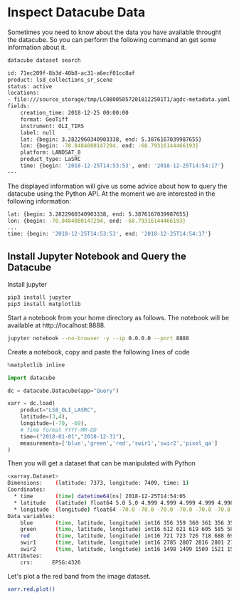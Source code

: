 # Inspect Datacube Data

Sometimes you need to know about the data you have available throught the datacube. So you can perform the following command an get some information about it.

```sh 
datacube dataset search

id: 71ec209f-8b3d-40b8-ac31-a6ecf01cc8af
product: ls8_collections_sr_scene
status: active
locations:
- file:///source_storage/tmp/LC080050572018122501T1/agdc-metadata.yaml
fields:
    creation_time: 2018-12-25 00:00:00
    format: GeoTiff
    instrument: OLI_TIRS
    label: null
    lat: {begin: 3.2822960340903338, end: 5.3876167039987655}
    lon: {begin: -70.8484080147294, end: -68.79316144466193}
    platform: LANDSAT_8
    product_type: LaSRC
    time: {begin: '2018-12-25T14:53:53', end: '2018-12-25T14:54:17'}
---
```

The displayed information will give us some advice about how to query the datacube using the Python API. At the moment we are interested in the following information:

```sh
lat: {begin: 3.2822960340903338, end: 5.3876167039987655}
lon: {begin: -70.8484080147294, end: -68.79316144466193}
...
time: {begin: '2018-12-25T14:53:53', end: '2018-12-25T14:54:17'}
```

## Install Jupyter Notebook and Query the Datacube

Install jupyter 

```sh 
pip3 install jupyter
pip3 install matplotlib
```

Start a notebook from your home directory as follows.  The notebook will be available at http://localhost:8888.

```sh
jupyter notebook --no-browser -y --ip 0.0.0.0 --port 8888
```

Create a notebook, copy and paste the following lines of code

```python
%matplotlib inline

import datacube

dc = datacube.Datacube(app="Query")

xarr = dc.load(
    product="LS8_OLI_LASRC",
    latitude=(3,4),
    longitude=(-70, -69), 
    # Time format YYYY-MM-DD
    time=("2018-01-01","2018-12-31"), 
    measurements=['blue','green','red','swir1','swir2','pixel_qa']
)

```

Then you will get a dataset that can be manipulated with Python

```sh
<xarray.Dataset>
Dimensions:    (latitude: 7373, longitude: 7409, time: 1)
Coordinates:
  * time       (time) datetime64[ns] 2018-12-25T14:54:05
  * latitude   (latitude) float64 5.0 5.0 4.999 4.999 4.999 4.999 4.998 ...
  * longitude  (longitude) float64 -70.0 -70.0 -70.0 -70.0 -70.0 -70.0 -70.0 ...
Data variables:
    blue       (time, latitude, longitude) int16 356 359 360 361 356 358 367 ...
    green      (time, latitude, longitude) int16 612 621 619 605 585 588 597 ...
    red        (time, latitude, longitude) int16 721 723 726 718 688 695 717 ...
    swir1      (time, latitude, longitude) int16 2785 2807 2816 2801 2751 ...
    swir2      (time, latitude, longitude) int16 1498 1499 1509 1521 1505 ...
Attributes:
    crs:      EPSG:4326
```

Let's plot a the red band from the image dataset.

```sh 
xarr.red.plot()
```